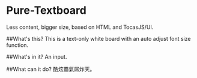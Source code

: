 Pure-Textboard
==============

Less content, bigger size, based on HTML and TocasJS/UI.


##What's this?
This is a text-only white board with an auto adjust font size function.


##What's in it?
An input.

##What can it do?
酷炫霸氣屌炸天。
